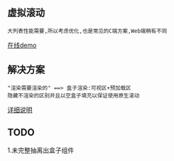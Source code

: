 ## 虚拟滚动
    大列表性能需要,所以考虑优化,也是常见的C端方案,Web端稍有不同

  [在线demo](http://39.108.72.55/virtual-scroll/dist/single/home/index.html#/index)
## 解决方案

	"渲染需要渲染的" ==> 盒子渲染:可视区+预加载区
	隐藏不渲染的区别并且以空盒子填充以保证使用原生滚动

  [详细说明](http://www.jianshu.com/p/792d9cc0e07a)
## TODO
  1.未完整抽离出盒子组件
